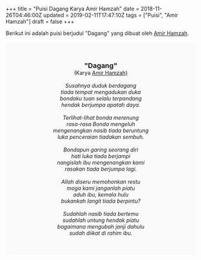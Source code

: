 +++
title = "Puisi Dagang Karya Amir Hamzah"
date = 2018-11-26T04:46:00Z
updated = 2019-02-11T17:47:10Z
tags = ["Puisi", "Amir Hamzah"]
draft = false
+++

<div dir="ltr" style="text-align: left;" trbidi="on"><div style="text-align: justify;">Berikut ini adalah puisi berjudul "Dagang" yang dibuat oleh <a href="http://ensiklopedia.kemdikbud.go.id/sastra/artikel/Amir_Hamzah" target="_blank">Amir Hamzah</a>. </div><br /><div style="background: #FAFAFA; font-size: 14px; height: auto; margin: 0 auto; padding: 50px; text-align: center; width: auto;"><span style="font-size: 18px;"><b>"Dagang"</b></span><br />(Karya <a href="https://www.sekata.web.id/tags/amir-hamzah" target="_blank">Amir Hamzah)</a> <br /><br /><i>Susahnya duduk berdagang</i><br /><i>tiada tempat mengadukan duka</i><br /><i>bondaku tuan selalu terpandang</i><br /><i>hendak berjumpa apatah daya.</i><br /><br /><i>Terlihat-lihat bonda merenung</i><br /><i>rasa-rasa Bonda mengeluh</i><br /><i>mengenangkan nasib tiada beruntung</i><br /><i>luka penceraian tiadakan sembuh.</i><br /><br /><i>Bondapun garing seorang diri</i><br /><i>hati luka tiada berjampi</i><br /><i>nangislah ibu mengenangkan kami</i><br /><i>rasakan tiada berjumpa lagi.</i><br /><br /><i>Allah diseru memohonkan restu</i><br /><i>moga kami janganlah piatu</i><br /><i>aduh ibu, kemala hulu</i><br /><i>bukankah langit tiada berpintu?</i><br /><br /><i>Sudahlah nasib tiada bertemu</i><br /><i>sudahlah untung hendak piatu</i><br /><i>bagaimana mengubah janji dahulu</i><br /><i>sudah diikat di rahim ibu.</i> </div></div>
